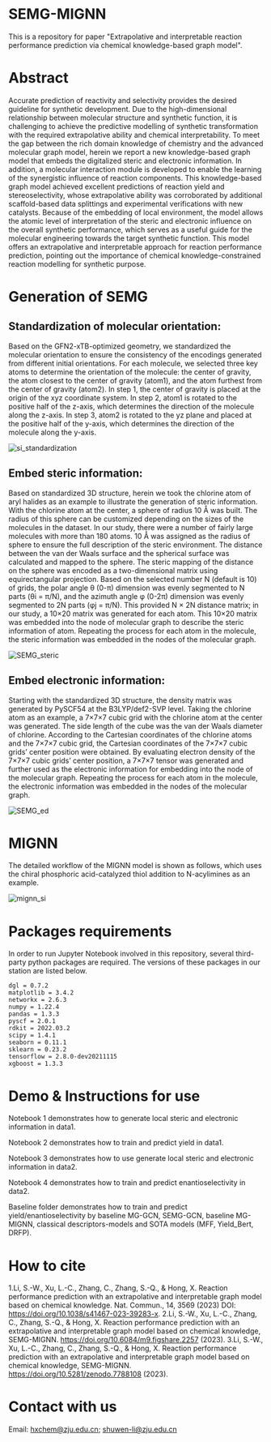 # SEMG-MIGNN
This is a repository for paper "Extrapolative and interpretable reaction performance prediction via chemical knowledge-based graph model".

# Abstract

Accurate prediction of reactivity and selectivity provides the desired guideline for synthetic development. Due to the high-dimensional relationship between molecular structure and synthetic function, it is challenging to achieve the predictive modelling of synthetic transformation with the required extrapolative ability and chemical interpretability. To meet the gap between the rich domain knowledge of chemistry and the advanced molecular graph model, herein we report a new knowledge-based graph model that embeds the digitalized steric and electronic information. In addition, a molecular interaction module is developed to enable the learning of the synergistic influence of reaction components. This knowledge-based graph model achieved excellent predictions of reaction yield and stereoselectivity, whose extrapolative ability was corroborated by additional scaffold-based data splittings and experimental verifications with new catalysts. Because of the embedding of local environment, the model allows the atomic level of interpretation of the steric and electronic influence on the overall synthetic performance, which serves as a useful guide for the molecular engineering towards the target synthetic function. This model offers an extrapolative and interpretable approach for reaction performance prediction, pointing out the importance of chemical knowledge-constrained reaction modelling for synthetic purpose. 

# Generation of SEMG

## Standardization of molecular orientation:

Based on the GFN2-xTB-optimized geometry, we standardized the molecular orientation to ensure the consistency of the encodings generated from different initial orientations. For each molecule, we selected three key atoms to determine the orientation of the molecule: the center of gravity, the atom closest to the center of gravity (atom1), and the atom furthest from the center of gravity (atom2). In step 1, the center of gravity is placed at the origin of the xyz coordinate system. In step 2, atom1 is rotated to the positive half of the z-axis, which determines the direction of the molecule along the z-axis. In step 3, atom2 is rotated to the yz plane and placed at the positive half of the y-axis, which determines the direction of the molecule along the y-axis.

![si_standardization](https://github.com/Shuwen-Li/SEMG-MIGNN/blob/main/picture/si_standardization.jpg)

## Embed steric information:

Based on standardized 3D structure, herein we took the chlorine atom of aryl halides as an example to illustrate the generation of steric information. With the chlorine atom at the center, a sphere of radius 10 Å was built. The radius of this sphere can be customized depending on the sizes of the molecules in the dataset. In our study, there were a number of fairly large molecules with more than 180 atoms. 10 Å was assigned as the radius of sphere to ensure the full description of the steric environment. The distance between the van der Waals surface and the spherical surface was calculated and mapped to the sphere. The steric mapping of the distance on the sphere was encoded as a two-dimensional matrix using equirectangular projection. Based on the selected number N (default is 10) of grids, the polar angle θ (0-π) dimension was evenly segmented to N parts (θi = π/N), and the azimuth angle φ (0-2π) dimension was evenly segmented to 2N parts (φj = π/N). This provided N × 2N distance matrix; in our study, a 10×20 matrix was generated for each atom. This 10×20 matrix was embedded into the node of molecular graph to describe the steric information of atom. Repeating the process for each atom in the molecule, the steric information was embedded in the nodes of the molecular graph.

![SEMG_steric](https://github.com/Shuwen-Li/SEMG-MIGNN/blob/main/picture/SEMG_steric.jpg)

## Embed electronic information:

Starting with the standardized 3D structure, the density matrix was generated by PySCF54 at the B3LYP/def2-SVP level. Taking the chlorine atom as an example, a 7×7×7 cubic grid with the chlorine atom at the center was generated. The side length of the cube was the van der Waals diameter of chlorine. According to the Cartesian coordinates of the chlorine atoms and the 7×7×7 cubic grid, the Cartesian coordinates of the 7×7×7 cubic grids’ center position were obtained. By evaluating electron density of the 7×7×7 cubic grids’ center position, a 7×7×7 tensor was generated and further used as the electronic information for embedding into the node of the molecular graph. Repeating the process for each atom in the molecule, the electronic information was embedded in the nodes of the molecular graph.

![SEMG_ed](https://github.com/Shuwen-Li/SEMG-MIGNN/blob/main/picture/SEMG_ed.jpg)

# MIGNN

The detailed workflow of the MIGNN model is shown as follows, which uses the chiral phosphoric acid-catalyzed thiol addition to N-acylimines as an example. 

![mignn_si](https://user-images.githubusercontent.com/71930017/188142704-cbf56a26-f2d0-4d69-a768-44d57d6f3f0d.jpg)

# Packages requirements
In order to run Jupyter Notebook involved in this repository, several third-party python packages are required. The versions of these packages in our station are listed below.
```
dgl = 0.7.2
matplotlib = 3.4.2
networkx = 2.6.3
numpy = 1.22.4  
pandas = 1.3.3 
pyscf = 2.0.1
rdkit = 2022.03.2   
scipy = 1.4.1 
seaborn = 0.11.1 
sklearn = 0.23.2  
tensorflow = 2.8.0-dev20211115
xgboost = 1.3.3 
```

# Demo & Instructions for use


Notebook 1 demonstrates how to generate local steric and electronic information in data1.

Notebook 2 demonstrates how to train and predict yield in data1.

Notebook 3 demonstrates how to use generate local steric and electronic information in data2.

Notebook 4 demonstrates how to train and predict enantioselectivity in data2.

Baseline folder demonstrates how to train and predict yield/enantioselectivity by baseline MG-GCN, SEMG-GCN, baseline MG-MIGNN, classical descriptors-models and SOTA models (MFF, Yield_Bert, DRFP).


# How to cite
1.Li, S.-W., Xu, L.-C., Zhang, C., Zhang, S.-Q., & Hong, X. Reaction performance prediction with an extrapolative and interpretable graph model based on chemical knowledge. Nat. Commun., 14, 3569 (2023) DOI: https://doi.org/10.1038/s41467-023-39283-x. 
2.Li, S.-W., Xu, L.-C., Zhang, C., Zhang, S.-Q., & Hong, X. Reaction performance prediction with an extrapolative and interpretable graph model based on chemical knowledge, SEMG-MIGNN. https://doi.org/10.6084/m9.figshare.2257 (2023).
3.Li, S.-W., Xu, L.-C., Zhang, C., Zhang, S.-Q., & Hong, X. Reaction performance prediction with an extrapolative and interpretable graph model based on chemical knowledge, SEMG-MIGNN. https://doi.org/10.5281/zenodo.7788108 (2023).
# Contact with us
Email: hxchem@zju.edu.cn; shuwen-li@zju.edu.cn
